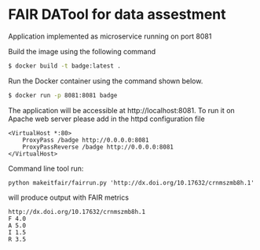 # FAIR DATool for data assestment
Application implemented as microservice running on port 8081

Build the image using the following command

```bash
$ docker build -t badge:latest .
```

Run the Docker container using the command shown below.

```bash
$ docker run -p 8081:8081 badge
```

The application will be accessible at http://localhost:8081. 
To run it on Apache web server please add in the httpd configuration file
```
<VirtualHost *:80>
    ProxyPass /badge http://0.0.0.0:8081
    ProxyPassReverse /badge http://0.0.0.0:8081
</VirtualHost>
```
Command line tool run:
```
python makeitfair/fairrun.py 'http://dx.doi.org/10.17632/crnmszmb8h.1'
```
will produce output with FAIR metrics
```
http://dx.doi.org/10.17632/crnmszmb8h.1
F 4.0
A 5.0
I 1.5
R 3.5
```
